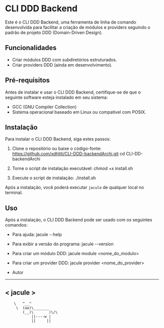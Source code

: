 # CLI DDD Backend

Este é o CLI DDD Backend, uma ferramenta de linha de comando desenvolvida para facilitar a criação de módulos e providers seguindo o padrão de projeto DDD (Domain-Driven Design).

## Funcionalidades

- Criar módulos DDD com subdiretórios estruturados.
- Criar providers DDD (ainda em desenvolvimento).

## Pré-requisitos

Antes de instalar e usar o CLI DDD Backend, certifique-se de que o seguinte software esteja instalado em seu sistema:

- GCC (GNU Compiler Collection)
- Sistema operacional baseado em Linux ou compatível com POSIX.

## Instalação

Para instalar o CLI DDD Backend, siga estes passos:

1. Clone o repositório ou baixe o código-fonte:
    https://github.com/xdhliti/CLI-DDD-backendArchi.git
    cd CLI-DD-backendArchi

2. Torne o script de instalação executável:
    chmod +x install.sh

3. Execute o script de instalação:
    ./install.sh

Após a instalação, você poderá executar `jacule` de qualquer local no terminal.

## Uso

Após a instalação, o CLI DDD Backend pode ser usado com os seguintes comandos:

- Para ajuda:
    jacule --help

- Para exibir a versão do programa:
jacule --version


- Para criar um módulo DDD:
    jacule module <nome_do_modulo>


- Para criar um provider DDD:
    jacule provider <nome_do_provider>

- Autor
 ________
< jacule >
 --------
        \   ^__^
         \  (oo)\_______
            (__)\       )\/\
                ||----w |
                ||     ||

